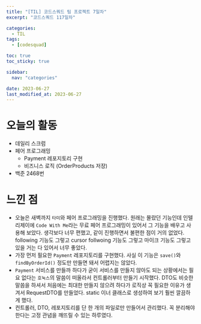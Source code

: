 ```yaml
---
title: "[TIL] 코드스쿼드 팀 프로젝트 7일차"
excerpt: "코드스쿼드 117일차"

categories:
  - TIL
tags:
  - [codesquad]

toc: true
toc_sticky: true

sidebar:
  nav: "categories"

date: 2023-06-27
last_modified_at: 2023-06-27
---
```


# 오늘의 활동

- 데일리 스크럼
- 페어 프로그래밍
    - Payment 레포지토리 구현
    - 비즈니스 로직 (OrderProducts 저장)
- 백준 2468번

# 느낀 점

- 오늘은 새벽까지 `타미`와 페어 프로그래밍을 진행했다. 원래는 몰랐던 기능인데 인텔리제이에 `Code With Me`라는 무료 페어 프로그래밍이 있어서 그 기능을 배우고 사용해 보았다. 생각보다 너무 편했고, 같이 진행하면서 불편한 점이 거의 없었다. following 기능도 그렇고 cursor follwoing 기능도 그렇고 마이크 기능도 그렇고 있을 거는 다 있어서 너무 좋았다.
- 가장 먼저 필요한 `Payment` 레포지토리를 구현했다. 사실 이 기능은 `save()`와 `findByOrderId()` 정도만 만들면 돼서 어렵지는 않았다.
- `Payment` 서비스를 만들까 하다가 굳이 서비스를 만들지 않아도 되는 상황에서는 필요 없다는 `호눅스`의 말씀이 떠올라서 컨트롤러부터 만들기 시작했다. DTO도 비슷한 말씀을 하셔서 처음에는 최대한 만들지 않으려 하다가 로직상 꼭 필요한 이유가 생겨서 RequestDTO를 만들었다. static 이너 클래스로 생성하여 보기 훨씬 깔끔하게 했다.
- 컨트롤러, DTO, 레포지토리를 단 한 개의 파일로만 만들어서 관리했다. 꼭 분리해야 한다는 고정 관념을 깨뜨릴 수 있는 하루였다.